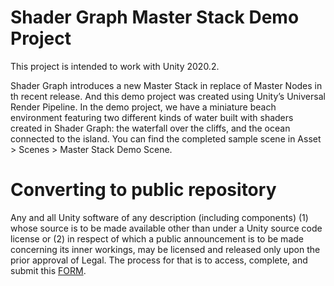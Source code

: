 # Shader Graph Master Stack Demo Project

This project is intended to work with Unity 2020.2. 

Shader Graph introduces a new Master Stack in replace of Master Nodes in th recent release. And this demo project was created using Unity’s Universal Render Pipeline. In the demo project, we have a miniature beach environment featuring two different kinds of water built with  shaders created in Shader Graph: the waterfall over the cliffs, and the ocean connected to the island. You can find the completed sample scene in Asset > Scenes > Master Stack Demo Scene. 



# Converting to public repository
Any and all Unity software of any description (including components) (1) whose source is to be made available other than under a Unity source code license or (2) in respect of which a public announcement is to be made concerning its inner workings, may be licensed and released only upon the prior approval of Legal.
The process for that is to access, complete, and submit this [FORM](https://docs.google.com/forms/d/e/1FAIpQLSe3H6PARLPIkWVjdB_zMvuIuIVtrqNiGlEt1yshkMCmCMirvA/viewform).
